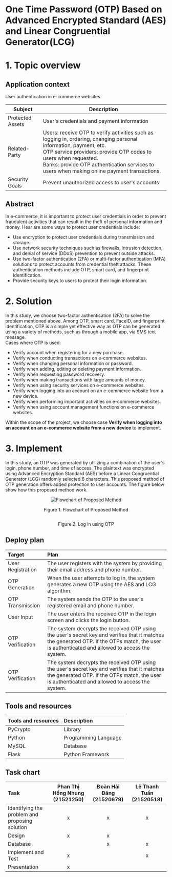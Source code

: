 # One Time Password (OTP) Based on Advanced Encrypted Standard (AES) and Linear Congruential Generator(LCG)

# 1. Topic overview

## Application context
User authentication in e-commerce websites.

| **Subject** | **Description** |
| --- | --- |
| Protected Assets | User's credentials and payment information |
| Related-Party | Users: receive OTP to verify activities such as logging in, ordering, changing personal information, payment, etc. <br />OTP service providers: provide OTP codes to users when requested. <br />Banks: provide OTP authentication services to users when making online payment transactions. |
| Security Goals | Prevent unauthorized access to user's accounts |
  
## Abstract
In e-commerce, it is important to protect user credentials in order to prevent fraudulent activities that can result in the theft of personal information and money. Hear are some ways to protect user credentials include:
- Use encryption to protect user credentials during transmission and storage.
- Use network security techniques such as firewalls, intrusion detection, and denial of service (DDoS) prevention to prevent outside attacks.
- Use two-factor authentication (2FA) or multi-factor authentication (MFA) solutions to protect accounts from credential theft attacks. These authentication methods include OTP, smart card, and fingerprint identification.
- Provide security keys to users to protect their login information.

# 2. Solution
In this study, we choose two-factor authentication (2FA) to solve the problem mentioned above. Among OTP, smart card, FaceID, and fingerprint identification, OTP is a simple yet effective way as OTP can be generated using a variety of methods, such as through a mobile app, via SMS text message. <br/>
Cases where OTP is used:
- Verify account when registering for a new purchase.
- Verify when conducting transactions on e-commerce websites.
- Verify when changing personal information or password.
- Verify when adding, editing or deleting payment information.
- Verify when requesting password recovery.
- Verify when making transactions with large amounts of money.
- Verify when using security services on e-commerce websites.
- Verify when logging into an account on an e-commerce website from a new device.
- Verify when performing important activities on e-commerce websites.
- Verify when using account management functions on e-commerce websites.

Within the scope of the project, we choose case **Verify when logging into an account on an e-commerce website from a new device** to implement. 

# 3. Implement
In this study, an OTP was generated by utilizing a combination of the user's login, phone number, and time of access. The plaintext was encrypted using Advanced Encryption Standard (AES) before a Linear Congruential Generator (LCG) randomly selected 6 characters. This proposed method of OTP generation offers added protection to user accounts. The figure below show how this proposed method work.

<p align="center">
  <img src="https://user-images.githubusercontent.com/91709484/226950629-447f4951-4ad7-4201-ba9b-305d284bc74c.png" alt="Flowchart of Proposed Method"/>
</p>
<p align="center" dir="auto">
Figure 1. Flowchart of Proposed Method
</p>

<p align="center">
  <img src="https://user-images.githubusercontent.com/91709484/226949108-ca00038b-3084-4ea6-a071-932d4e7e798a.jpg" alt=""/>
</p>
<p align="center" dir="auto">
Figure 2. Log in using OTP
</p>

## Deploy plan
| **Target** | **Plan** |
| :--- | :--- |
| User Registration | The user registers with the system by providing their email address and phone number. |
| OTP Generation | When the user attempts to log in, the system generates a new OTP using the AES and LCG algorithm. |
| OTP Transmission | The system sends the OTP to the user's registered email and phone number. |
| User Input | The user enters the received OTP in the login screen and clicks the login button. |
| OTP Verification | The system decrypts the received OTP using the user's secret key and verifies that it matches the generated OTP. If the OTPs match, the user is authenticated and allowed to access the system. |
| OTP Verification | The system decrypts the received OTP using the user's secret key and verifies that it matches the generated OTP. If the OTPs match, the user is authenticated and allowed to access the system. |


## Tools and resources
| **Tools and resources** | **Description** |
| :--- | :--- |
| PyCrypto | Library |
| Python | Programming Language |
|MySQL  | Database |
| Flask | Python Framework |

## Task chart
| Task | Phan Thị Hồng Nhung (21521250) | Đoàn Hải Đăng (21520679) | Lê Thanh Tuấn (21520518) |
| :--- | :---: | :---: | :---: |
| Identifying the problem and proposing solution | x | x | x |
| Design | x | x |  |
| Database |  | x | x |
| Implement and Test | x |  | x |
| Presentation | x |  |  |
